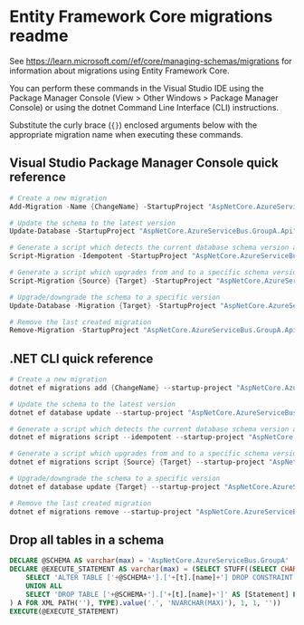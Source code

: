 # Entity Framework Core migrations readme

See <https://learn.microsoft.com//ef/core/managing-schemas/migrations> for information about migrations using Entity Framework Core.

You can perform these commands in the Visual Studio IDE using the Package Manager Console (View > Other Windows > Package Manager Console) or using the dotnet Command Line Interface (CLI) instructions.

Substitute the curly brace (`{}`) enclosed arguments below with the appropriate migration name when executing these commands.

## Visual Studio Package Manager Console quick reference

```powershell
# Create a new migration
Add-Migration -Name {ChangeName} -StartupProject "AspNetCore.AzureServiceBus.GroupA.Api" -Project "AspNetCore.AzureServiceBus.GroupA.Infrastructure"

# Update the schema to the latest version
Update-Database -StartupProject "AspNetCore.AzureServiceBus.GroupA.Api" -Project "AspNetCore.AzureServiceBus.GroupA.Infrastructure"

# Generate a script which detects the current database schema version and updates it to the latest
Script-Migration -Idempotent -StartupProject "AspNetCore.AzureServiceBus.GroupA.Api" -Project "AspNetCore.AzureServiceBus.GroupA.Infrastructure"

# Generate a script which upgrades from and to a specific schema version
Script-Migration {Source} {Target} -StartupProject "AspNetCore.AzureServiceBus.GroupA.Api" -Project "AspNetCore.AzureServiceBus.GroupA.Infrastructure"

# Upgrade/downgrade the schema to a specific version
Update-Database -Migration {Target} -StartupProject "AspNetCore.AzureServiceBus.GroupA.Api" -Project "AspNetCore.AzureServiceBus.GroupA.Infrastructure"

# Remove the last created migration
Remove-Migration -StartupProject "AspNetCore.AzureServiceBus.GroupA.Api" -Project "AspNetCore.AzureServiceBus.GroupA.Infrastructure"
```

## .NET CLI quick reference

```powershell
# Create a new migration
dotnet ef migrations add {ChangeName} --startup-project "AspNetCore.AzureServiceBus.GroupA.Api" --project "AspNetCore.AzureServiceBus.GroupA.Infrastructure"

# Update the schema to the latest version
dotnet ef database update --startup-project "AspNetCore.AzureServiceBus.GroupA.Api" --project "AspNetCore.AzureServiceBus.GroupA.Infrastructure"

# Generate a script which detects the current database schema version and updates it to the latest
dotnet ef migrations script --idempotent --startup-project "AspNetCore.AzureServiceBus.GroupA.Api" --project "AspNetCore.AzureServiceBus.GroupA.Infrastructure"

# Generate a script which upgrades from and to a specific schema version
dotnet ef migrations script {Source} {Target} --startup-project "AspNetCore.AzureServiceBus.GroupA.Api" --project "AspNetCore.AzureServiceBus.GroupA.Infrastructure"

# Upgrade/downgrade the schema to a specific version
dotnet ef database update {Target} --startup-project "AspNetCore.AzureServiceBus.GroupA.Api" --project "AspNetCore.AzureServiceBus.GroupA.Infrastructure"

# Remove the last created migration
dotnet ef migrations remove --startup-project "AspNetCore.AzureServiceBus.GroupA.Api" --project "AspNetCore.AzureServiceBus.GroupA.Infrastructure"
```

## Drop all tables in a schema

```sql
DECLARE @SCHEMA AS varchar(max) = 'AspNetCore.AzureServiceBus.GroupA'
DECLARE @EXECUTE_STATEMENT AS varchar(max) = (SELECT STUFF((SELECT CHAR(13) + CHAR(10) + [Statement] FROM (
    SELECT 'ALTER TABLE ['+@SCHEMA+'].['+[t].[name]+'] DROP CONSTRAINT ['+[fk].[name]+']' AS [Statement] FROM [sys].[foreign_keys] AS [fk] INNER JOIN [sys].[tables] AS [t] ON [t].[object_id] = [fk].[parent_object_id] INNER JOIN [sys].[schemas] AS [s] ON [s].[schema_id] = [t].[schema_id] WHERE [s].[name] = @SCHEMA
    UNION ALL
    SELECT 'DROP TABLE ['+@SCHEMA+'].['+[t].[name]+']' AS [Statement] FROM [sys].[tables] AS [t] INNER JOIN [sys].[schemas] AS [s] ON [s].[schema_id] = [t].[schema_id] WHERE [s].[name] = @SCHEMA
) A FOR XML PATH(''), TYPE).value('.', 'NVARCHAR(MAX)'), 1, 1, ''))
EXECUTE(@EXECUTE_STATEMENT)
```
